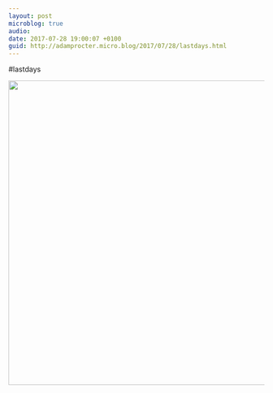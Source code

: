 ```yaml
---
layout: post
microblog: true
audio: 
date: 2017-07-28 19:00:07 +0100
guid: http://adamprocter.micro.blog/2017/07/28/lastdays.html
---
```

#lastdays

<img src="http://discursive.adamprocter.co.uk/uploads/2017/0bc2a521b7.jpg" width="600" height="600" />
